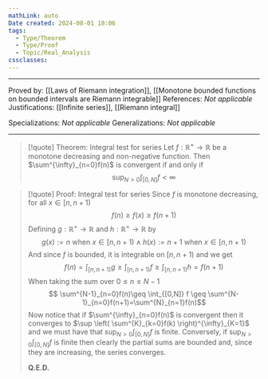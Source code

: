 ```yaml
---
mathLink: auto
Date created: 2024-08-01 18:06
tags:
  - Type/Theorem
  - Type/Proof
  - Topic/Real_Analysis
cssclasses:
---
```


---

Proved by: [[Laws of Riemann integration]], [[Monotone bounded functions on bounded intervals are Riemann integrable]]
References: _Not applicable_
Justifications: [[Infinite series]], [[Riemann integral]]   

Specializations: _Not applicable_
Generalizations: _Not applicable_

---

> [!quote] Theorem: Integral test for series
> Let $f:\mathbb{R}^{+}\to \mathbb{R}$ be a monotone decreasing and non-negative function. Then $\sum^{\infty}_{n=0}f(n)$ is convergent if and only if $$ \sup_{N>0}\int_{[0,N]} f<\infty $$

>[!quote] Proof: Integral test for series
>Since $f$ is monotone decreasing, for all $x\in [n,n+1)$ $$ f(n)\geq f(x)\geq f(n+1) $$Defining $g: \mathbb{R}^{+}\to \mathbb{R}$ and $h:\mathbb{R}^{+}\to \mathbb{R}$ by $$ g(x):= n \text{ when } x\in [n,n+1)\land h(x):=n+1 \text{ when } x\in [n,n+1) $$And since $f$ is bounded, it is integrable on $[n,n+1)$ and we get $$ f(n)=\int_{[n,n+1)}g\geq \int_{[n,n+1)}f\geq \int_{[n,n+1)}h=f(n+1)    $$When taking the sum over $0\leq n\leq N-1$ $$ \sum^{N-1}_{n=0}f(n)\geq \int_{[0,N]} f \geq \sum^{N-1}_{n=0}f(n+1)=\sum^{N}_{n=1}f(n)$$Now notice that if $\sum^{\infty}_{n=0}f(n)$ is convergent then it converges to $\sup \left( \sum^{K}_{k=0}f(k) \right)^{\infty}_{K=1}$ and we must have that $\sup_{N>0}\int_{[0,N]}f$ is finite. Conversely, if $\sup_{N>0}\int_{[0,N]}f$ is finite then clearly the partial sums are bounded and, since they are increasing, the series converges.
>
>**Q.E.D.**


